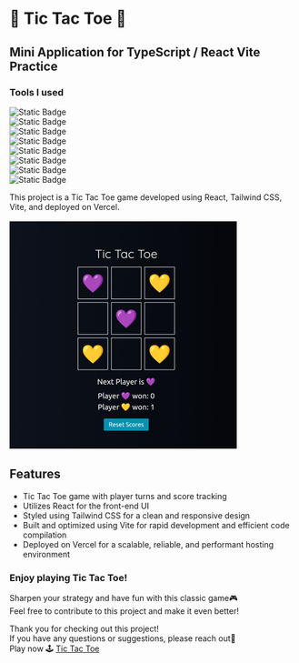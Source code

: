 # 💜 Tic Tac Toe 💛
## Mini Application for TypeScript / React Vite Practice


### Tools I used
![Static Badge](https://img.shields.io/badge/HTML5-e6cde3?style=for-the-badge&logo=HTML5)  
![Static Badge](https://img.shields.io/badge/CSS3-e6cde3?style=for-the-badge&logo=CSS3)  
![Static Badge](https://img.shields.io/badge/JavaScript-e6cde3?style=for-the-badge&logo=JavaScript)  
![Static Badge](https://img.shields.io/badge/TypeScript-e6cde3?style=for-the-badge&logo=TypeScript)  
![Static Badge](https://img.shields.io/badge/Tailwindcss-e6cde3?style=for-the-badge&logo=Tailwindcss)  
![Static Badge](https://img.shields.io/badge/React-e6cde3?style=for-the-badge&logo=React)  
![Static Badge](https://img.shields.io/badge/Vite-e6cde3?style=for-the-badge&logo=Vite)  
![Static Badge](https://img.shields.io/badge/Vercel-e6cde3?style=for-the-badge&logo=Vercel)  

This project is a Tic Tac Toe game developed using React, Tailwind CSS, Vite, and deployed on Vercel.   
<br />
<img src="./img/readme_image.jpg" alt="Tic Tac Toe app screenshot" width="400">

## Features

- Tic Tac Toe game with player turns and score tracking
- Utilizes React for the front-end UI
- Styled using Tailwind CSS for a clean and responsive design
- Built and optimized using Vite for rapid development and efficient code compilation
- Deployed on Vercel for a scalable, reliable, and performant hosting environment  


### Enjoy playing Tic Tac Toe!   
Sharpen your strategy and have fun with this classic game🎮   
Feel free to contribute to this project and make it even better!

Thank you for checking out this project!   
If you have any questions or suggestions, please reach out🚀   
Play now 🕹 [Tic Tac Toe](https://tic-tac-toe-yukosuga.vercel.app/)
